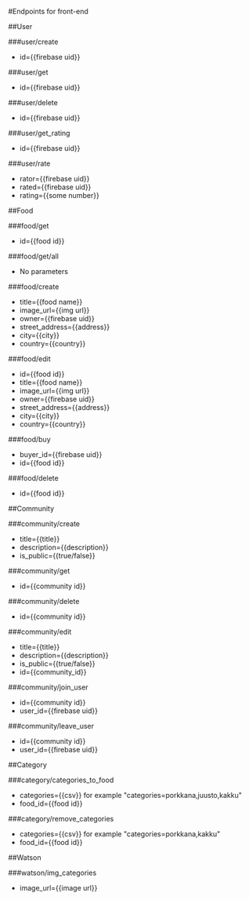#Endpoints for front-end


##User

###user/create
- id={{firebase uid}}

###user/get
- id={{firebase uid}}

###user/delete
- id={{firebase uid}}

###user/get_rating
- id={{firebase uid}}

###user/rate
- rator={{firebase uid}}
- rated={{firebase uid}}
- rating={{some number}}


##Food

###food/get
- id={{food id}}

###food/get/all
- No parameters

###food/create
- title={{food name}}
- image_url={{img url}}
- owner={{firebase uid}}
- street_address={{address}}
- city={{city}}
- country={{country}}

###food/edit
- id={{food id}}
- title={{food name}}
- image_url={{img url}}
- owner={{firebase uid}}
- street_address={{address}}
- city={{city}}
- country={{country}}

###food/buy
- buyer_id={{firebase uid}}
- id={{food id}}

###food/delete
- id={{food id}}


##Community

###community/create
- title={{title}}
- description={{description}}
- is_public={{true/false}}

###community/get
- id={{community id}}

###community/delete
- id={{community id}}

###community/edit
- title={{title}}
- description={{description}}
- is_public={{true/false}}
- id={{community_id}}

###community/join_user
- id={{community id}}
- user_id={{firebase uid}}

###community/leave_user
- id={{community id}}
- user_id={{firebase uid}}


##Category

###category/categories_to_food
- categories={{csv}} for example "categories=porkkana,juusto,kakku"
- food_id={{food id}}

###category/remove_categories
- categories={{csv}} for example "categories=porkkana,kakku"
- food_id={{food id}}


##Watson

###watson/img_categories
- image_url={{image url}}
